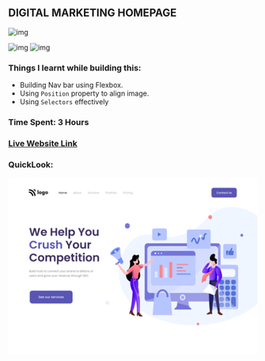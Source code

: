 ##  DIGITAL MARKETING HOMEPAGE

![img](https://img.shields.io/badge/ineuron-FullStackJS-blue)

![img](https://img.shields.io/badge/HTML-5-brightgreen)
![img](https://img.shields.io/badge/CSS-3-brightgreen)

### Things I learnt while building this:
- Building Nav bar using Flexbox.
- Using `Position` property to align image.
- Using `Selectors` effectively

### Time Spent: 3 Hours

### [Live Website Link](https://digital-marketing-vivekn.netlify.app/)

### QuickLook:
![img](./4.png)